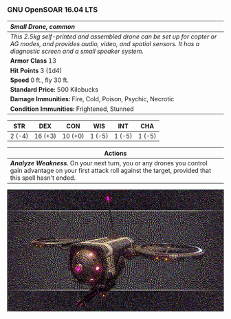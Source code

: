 ### GNU OpenSOAR 16.04 LTS

| _Small Drone, common_ | 
|:-------------|
| _This 2.5kg self-printed and assembled drone can be set up for copter or AG modes, and provides audio, video, and spatial sensors.  It has a diagnostic screen and a small speaker system._ | 
| **Armor Class** 13 |
| **Hit Points** 3 (1d4) |
| **Speed** 0 ft., fly 30 ft.|
| **Standard Price:** 500 Kilobucks |
| **Damage Immunities:** Fire, Cold, Poison, Psychic, Necrotic |
| **Condition Immunities:** Frightened, Stunned |

<table class="abilities">
  <thead><tr><th>STR</th><th>DEX</th><th>CON</th><th>WIS</th><th>INT</th> <th>CHA</th>
    </tr>
  </thead>
  <tbody>
    <tr>
      <td>2 (-4)</td>
      <td>16 (+3)</td>
      <td>10 (+0)</td>
      <td>1 (-5)</td>
      <td>1 (-5)</td>
      <td>1 (-5)</td>
    </tr>
  </tbody>
</table>

| **Actions** |
|---|
| ***Analyze Weakness.***  On your next turn, you or any drones you control gain advantage on your first attack roll against the target, provided that this spell hasn't ended. |

![OpenSOAR](../images/OpenSOAR.jpg)